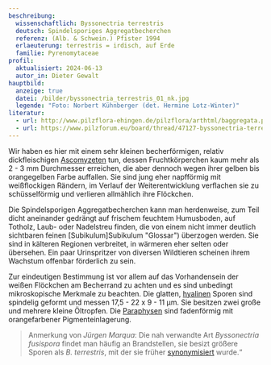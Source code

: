 ```yaml
---
beschreibung:
  wissenschaftlich: Byssonectria terrestris
  deutsch: Spindelsporiges Aggregatbecherchen
  referenz: (Alb. & Schwein.) Pfister 1994
  erlaeuterung: terrestris = irdisch, auf Erde
  familie: Pyrenomytaceae
profil:
  aktualisiert: 2024-06-13
  autor_in: Dieter Gewalt
hauptbild:
  anzeige: true
  datei: /bilder/byssonectria_terrestris_01_nk.jpg
  legende: "Foto: Norbert Kühnberger (det. Hermine Lotz-Winter)"
literatur:
  - url: http://www.pilzflora-ehingen.de/pilzflora/arthtml/baggregata.php
  - url: https://www.pilzforum.eu/board/thread/47127-byssonectria-terrestris/
---
```

Wir haben es hier mit einem sehr kleinen becherförmigen, relativ dickfleischigen [Ascomyzeten](Ascomyzeten "Glossar") tun, dessen Fruchtkörperchen kaum mehr als 2 - 3 mm Durchmesser erreichen, die aber dennoch wegen ihrer gelben bis orangegelben Farbe auffallen. Sie sind jung eher napfförmig mit weißflockigen Rändern, im Verlauf der Weiterentwicklung verflachen sie zu schüsselförmig und verlieren allmählich ihre Flöckchen.

Die Spindelsporigen Aggregatbecherchen kann man herdenweise, zum Teil dicht aneinander gedrängt auf frischem feuchtem Humusboden, auf Totholz, Laub- oder Nadelstreu finden, die von einem nicht immer deutlich sichtbaren feinen [Subikulum]Subikulum "Glossar") überzogen werden. Sie sind in kälteren Regionen verbreitet, in wärmeren eher selten oder übersehen. Ein paar Urinspritzer von diversen Wildtieren scheinen ihrem Wachstum offenbar förderlich zu sein.

Zur eindeutigen Bestimmung ist vor allem auf das Vorhandensein der weißen Flöckchen am Becherrand zu achten und es sind unbedingt mikroskopische Merkmale zu beachten. Die glatten, [hyalinen](hyalin "Sporen") Sporen sind spindelig geformt und messen 17,5 - 22 x 9 - 11 µm. Sie besitzen zwei große und mehrere kleine Öltropfen. Die [Paraphysen](Paraphyse "Glossar") sind fadenförmig mit orangefarbener Pigmenteinlagerung.

> Anmerkung von *Jürgen Marqua*:
> Die nah verwandte Art *Byssonectria fusispora* findet man häufig an Brandstellen, sie besizt größere Sporen als *B. terrestris*, mit der sie früher [synonymisiert](Synonym "Glossar") wurde.“